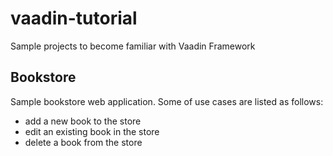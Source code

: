 # vaadin-tutorial
Sample projects to become familiar with Vaadin Framework

## Bookstore
Sample bookstore web application. Some of use cases are listed as follows:
* add a new book to the store
* edit an existing book in the store
* delete a book from the store
